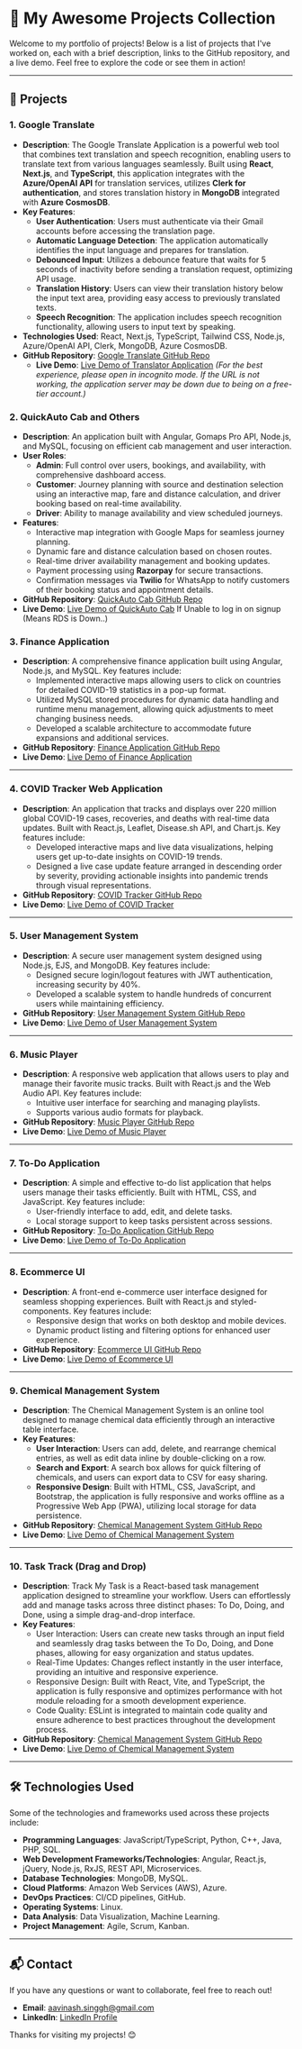# 🌟 My Awesome Projects Collection

Welcome to my portfolio of projects! Below is a list of projects that I've worked on, each with a brief description, links to the GitHub repository, and a live demo. Feel free to explore the code or see them in action!

---

## 🚀 Projects

### 1. **Google Translate**
   - **Description**: The Google Translate Application is a powerful web tool that combines text translation and speech recognition, enabling users to translate text from various languages seamlessly. Built using **React**, **Next.js**, and **TypeScript**, this application integrates with the **Azure/OpenAI API** for translation services, utilizes **Clerk for authentication**, and stores translation history in **MongoDB** integrated with **Azure CosmosDB**. 
   - **Key Features**:
     - **User Authentication**: Users must authenticate via their Gmail accounts before accessing the translation page.
     - **Automatic Language Detection**: The application automatically identifies the input language and prepares for translation.
     - **Debounced Input**: Utilizes a debounce feature that waits for 5 seconds of inactivity before sending a translation request, optimizing API usage.
     - **Translation History**: Users can view their translation history below the input text area, providing easy access to previously translated texts.
     - **Speech Recognition**: The application includes speech recognition functionality, allowing users to input text by speaking.
   - **Technologies Used**: React, Next.js, TypeScript, Tailwind CSS, Node.js, Azure/OpenAI API, Clerk, MongoDB, Azure CosmosDB.
   - **GitHub Repository**: [Google Translate GitHub Repo](https://github.com/Avinash-Singh1/Translator-Text-and-Voice)
      - **Live Demo**: [Live Demo of Translator Application](https://translator-text-and-voice.onrender.com/translate) *(For the best experience, please open in incognito mode. If the URL is not working, the application server may be down due to being on a free-tier account.)*



### 2. **QuickAuto Cab and Others**
   - **Description**: An application built with Angular, Gomaps Pro API, Node.js, and MySQL, focusing on efficient cab management and user interaction. 
   - **User Roles**:
      - **Admin**: Full control over users, bookings, and availability, with comprehensive dashboard access.
      - **Customer**: Journey planning with source and destination selection using an interactive map, fare and distance calculation, and driver booking based on real-time availability.
      - **Driver**: Ability to manage availability and view scheduled journeys.
   - **Features**:
      - Interactive map integration with Google Maps for seamless journey planning.
      - Dynamic fare and distance calculation based on chosen routes.
      - Real-time driver availability management and booking updates.
      - Payment processing using **Razorpay** for secure transactions.
      - Confirmation messages via **Twilio** for WhatsApp to notify customers of their booking status and appointment details.
   - **GitHub Repository**: [QuickAuto Cab GitHub Repo](https://github.com/Avinash-Singh1/Quick_Auto_Application)
   - **Live Demo**: [Live Demo of QuickAuto Cab](https://quickauto.onrender.com/login) If Unable to log in on signup (Means RDS is Down..)


### 3. **Finance Application**
   - **Description**: A comprehensive finance application built using Angular, Node.js, and MySQL. Key features include:
     - Implemented interactive maps allowing users to click on countries for detailed COVID-19 statistics in a pop-up format.
     - Utilized MySQL stored procedures for dynamic data handling and runtime menu management, allowing quick adjustments to meet changing business needs.
     - Developed a scalable architecture to accommodate future expansions and additional services.
   - **GitHub Repository**: [Finance Application GitHub Repo](https://github.com/Avinash-Singh1/Finanace-Management-Lending-Application)
   - **Live Demo**: [Live Demo of Finance Application](https://finance-application-k5x4.onrender.com/home)


---

### 4. **COVID Tracker Web Application**
   - **Description**: An application that tracks and displays over 220 million global COVID-19 cases, recoveries, and deaths with real-time data updates. Built with React.js, Leaflet, Disease.sh API, and Chart.js. Key features include:
     - Developed interactive maps and live data visualizations, helping users get up-to-date insights on COVID-19 trends.
     - Designed a live case update feature arranged in descending order by severity, providing actionable insights into pandemic trends through visual representations.
   - **GitHub Repository**: [COVID Tracker GitHub Repo](https://github.com/Avinash-Singh1/CovidTracker)
   - **Live Demo**: [Live Demo of COVID Tracker](https://covidtracker-go.netlify.app)

---

### 5. **User Management System**
   - **Description**: A secure user management system designed using Node.js, EJS, and MongoDB. Key features include:
     - Designed secure login/logout features with JWT authentication, increasing security by 40%.
     - Developed a scalable system to handle hundreds of concurrent users while maintaining efficiency.
   - **GitHub Repository**: [User Management System GitHub Repo](https://github.com/Avinash-Singh1/UserManagement)
   - **Live Demo**: [Live Demo of User Management System](https://usermenu.onrender.com/)

---


### 6. **Music Player**
   - **Description**: A responsive web application that allows users to play and manage their favorite music tracks. Built with React.js and the Web Audio API. Key features include:
     - Intuitive user interface for searching and managing playlists.
     - Supports various audio formats for playback.
   - **GitHub Repository**: [Music Player GitHub Repo](https://github.com/Avinash-Singh1/MusicApplication)
   - **Live Demo**: [Live Demo of Music Player](https://musik-webapp.netlify.app/)

---

### 7. **To-Do Application**
   - **Description**: A simple and effective to-do list application that helps users manage their tasks efficiently. Built with HTML, CSS, and JavaScript. Key features include:
     - User-friendly interface to add, edit, and delete tasks.
     - Local storage support to keep tasks persistent across sessions.
   - **GitHub Repository**: [To-Do Application GitHub Repo](https://github.com/Avinash-Singh1/Todo)
   - **Live Demo**: [Live Demo of To-Do Application](https://todo-get-the-things-done.netlify.app/)

---

### 8. **Ecommerce UI**
   - **Description**: A front-end e-commerce user interface designed for seamless shopping experiences. Built with React.js and styled-components. Key features include:
     - Responsive design that works on both desktop and mobile devices.
     - Dynamic product listing and filtering options for enhanced user experience.
   - **GitHub Repository**: [Ecommerce UI GitHub Repo](https://github.com/Avinash-Singh1/Ecommerce)
   - **Live Demo**: [Live Demo of Ecommerce UI](https://demoapp-ui.netlify.app/)

---

### 9. **Chemical Management System**
   - **Description**: The Chemical Management System is an online tool designed to manage chemical data efficiently through an interactive table interface. 
   - **Key Features**:
     - **User Interaction**: Users can add, delete, and rearrange chemical entries, as well as edit data inline by double-clicking on a row. 
     - **Search and Export**: A search box allows for quick filtering of chemicals, and users can export data to CSV for easy sharing.
     - **Responsive Design**: Built with HTML, CSS, JavaScript, and Bootstrap, the application is fully responsive and works offline as a Progressive Web App (PWA), utilizing local storage for data persistence.
   - **GitHub Repository**: [Chemical Management System GitHub Repo](https://github.com/Avinash-Singh1/Chemical_Management_System)
   - **Live Demo**: [Live Demo of Chemical Management System](https://chemicals-supplies.netlify.app/)

---

### 10. **Task Track (Drag and Drop)**
   - **Description**: Track My Task is a React-based task management application designed to streamline your workflow. Users can effortlessly add and manage tasks across three distinct phases: To Do, Doing, and Done, using a simple drag-and-drop interface. 
   - **Key Features**:
      - User Interaction: Users can create new tasks through an input field and seamlessly drag tasks between the To Do, Doing, and Done phases, allowing for easy organization and status updates.
      - Real-Time Updates: Changes reflect instantly in the user interface, providing an intuitive and responsive experience.
      - Responsive Design: Built with React, Vite, and TypeScript, the application is fully responsive and optimizes performance with hot module reloading for a smooth development experience.
      - Code Quality: ESLint is integrated to maintain code quality and ensure adherence to best practices throughout the development process.
   - **GitHub Repository**: [Chemical Management System GitHub Repo]([https://github.com/Avinash-Singh1/Chemical_Management_System](https://github.com/Avinash-Singh1/Task-Track))
   - **Live Demo**: [Live Demo of Chemical Management System](https://track-my-task.netlify.app/)

---


## 🛠️ Technologies Used
Some of the technologies and frameworks used across these projects include:
- **Programming Languages**: JavaScript/TypeScript, Python, C++, Java, PHP, SQL.
- **Web Development Frameworks/Technologies**: Angular, React.js, jQuery, Node.js, RxJS, REST API, Microservices.
- **Database Technologies**: MongoDB, MySQL.
- **Cloud Platforms**: Amazon Web Services (AWS), Azure.
- **DevOps Practices**: CI/CD pipelines, GitHub.
- **Operating Systems**: Linux.
- **Data Analysis**: Data Visualization, Machine Learning.
- **Project Management**: Agile, Scrum, Kanban.

---

## 📬 Contact
If you have any questions or want to collaborate, feel free to reach out!

- **Email**: aavinash.singgh@gmail.com
- **LinkedIn**: [ LinkedIn Profile](https://www.linkedin.com/in/avinashsinghh)


Thanks for visiting my projects! 😊
